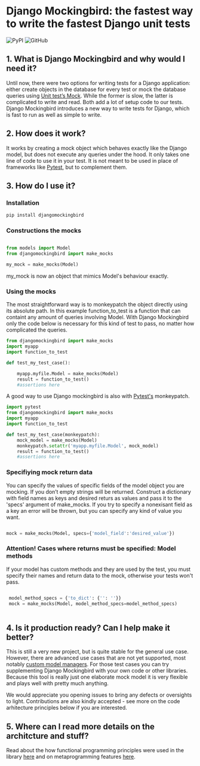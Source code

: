 # Django Mockingbird: the fastest way to write the fastest Django unit tests

![PyPI](https://img.shields.io/pypi/v/djangomockingbird)
![GitHub](https://img.shields.io/github/license/larsvonschaff/Django-mockingbird)



## 1. What is Django Mockingbird and why would I need it?

Until now, there were two options for writing tests for a Django application: either create objects in the database for every test or mock the database queries using [Unit test’s Mock](https://docs.python.org/3/library/unittest.mock.html). While the former is slow, the latter is complicated to write and read. Both add a lot of setup code to our tests. Django Mockingbird introduces a new way to write tests for Django, which is fast to run as well as simple to write.

## 2. How does it work?

It works by creating a mock object which behaves exactly like the Django model, but does not execute any queries under the hood. It only takes one line of code to use it in your test. It is not meant to be used in place of frameworks like [Pytest](https://docs.pytest.org/en/6.2.x/), but to complement them.

## 3. How do I use it?

### Installation 

```python
pip install djangomockingbird
```

### Constructions the mocks

```python

from models import Model
from djangomockingbird import make_mocks

my_mock = make_mocks(Model)

```
my_mock is now an object that mimics Model's behaviour exactly.

### Using the mocks 


The most straightforward way is to monkeypatch the object directly using its absolute path. In this example function_to_test is a function that can containt any amount of queries involving Model. With Django Mockingbird only the code below is necessary for this kind of test to pass, no matter how complicated the queries.


```python
from djangomockingbird import make_mocks
import myapp
import function_to_test

def test_my_test_case():

    myapp.myfile.Model = make_mocks(Model)
    result = function_to_test()
    #assertions here

```
A good way to use Django mockingbird is also with [Pytest's](https://docs.pytest.org/en/stable/) monkeypatch.


```python
import pytest
from djangomockingbird import make_mocks
import myapp
import function_to_test

def test_my_test_case(monkeypatch):
    mock_model = make_mocks(Model)
    monkeypatch.setattr('myapp.myfile.Model', mock_model)
    result = function_to_test()
    #assertions here

```

### Specifiying mock return data

You can specify the values of specific fields of the model object you are mocking. If you don’t empty strings will be returned. Construct a dictionary with field names as keys and desired returs as values and pass it to the 'specs' argument of make_mocks. If you try to specify a nonexisant field as a key an error will be thrown, but you can specify any kind of value you want.

```python

mock = make_mocks(Model, specs={'model_field':'desired_value'})

```


### Attention! Cases where returns must be specified: Model methods

If your model has custom methods and they are used by the test, you must specify their names and return data to the mock, otherwise your tests won't pass. 

```python

 model_method_specs = {'to_dict': {'': ''}}
 mock = make_mocks(Model, model_method_specs=model_method_specs)
 
 ```


## 4. Is it production ready? Can I help make it better? 

This is still a very new project, but is quite stable for the general use case. However, there are advanced use cases that are not yet supported, most notably [custom model managers](https://docs.djangoproject.com/en/3.1/topics/db/managers/#custom-managers). For those test cases you can try supplementing Django Mockingbird with your own code or other libraries. Because this tool is really just one elaborate mock model it is very flexible and plays well with pretty much anything.

We would appreciate you opening issues to bring any defects or oversights to light. Contributions are also kindly accepted - see more on the code arhitecture principles below if you are interested. 

## 5. Where can I read more details on the architcture and stuff?

Read about the how functional programming principles were used in the library [here](http://www.cmdctrlesc.xyz/post/6) and on metaprogramming features [here](http://www.cmdctrlesc.xyz/post/5).







